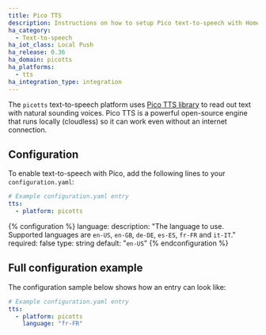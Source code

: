 ```yaml
---
title: Pico TTS
description: Instructions on how to setup Pico text-to-speech with Home Assistant.
ha_category:
  - Text-to-speech
ha_iot_class: Local Push
ha_release: 0.36
ha_domain: picotts
ha_platforms:
  - tts
ha_integration_type: integration
---
```


The `picotts` text-to-speech platform uses [Pico TTS library](https://github.com/naggety/picotts) to read out text with natural sounding voices.
Pico TTS is a powerful open-source engine that runs locally (cloudless) so it can work even without an internet connection.

## Configuration

To enable text-to-speech with Pico, add the following lines to your `configuration.yaml`:

```yaml
# Example configuration.yaml entry
tts:
  - platform: picotts
```

{% configuration %}
language:
  description: "The language to use. Supported languages are `en-US`, `en-GB`, `de-DE`, `es-ES`, `fr-FR` and `it-IT`."
  required: false
  type: string
  default: "`en-US`"
{% endconfiguration %}

## Full configuration example

The configuration sample below shows how an entry can look like:

```yaml
# Example configuration.yaml entry
tts:
  - platform: picotts
    language: "fr-FR"
```
